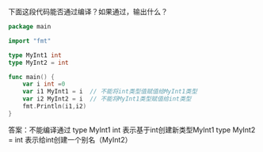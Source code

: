 下面这段代码能否通过编译？如果通过，输出什么？

```go
package main

import "fmt"

type MyInt1 int
type MyInt2 = int

func main() {
	var i int =0
	var i1 MyInt1 = i  // 不能将int类型值赋值给MyInt1类型
	var i2 MyInt2 = i  // 不能将MyInt1类型赋值给int类型
	fmt.Println(i1,i2)
}
```

答案：不能编译通过
type MyInt1 int 表示基于int创建新类型MyInt1
type MyInt2 = int 表示给int创建一个别名（MyInt2）



